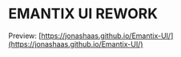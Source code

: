 # EMANTIX UI REWORK  
Preview: [https://jonashaas.github.io/Emantix-UI/](https://jonashaas.github.io/Emantix-UI/)
